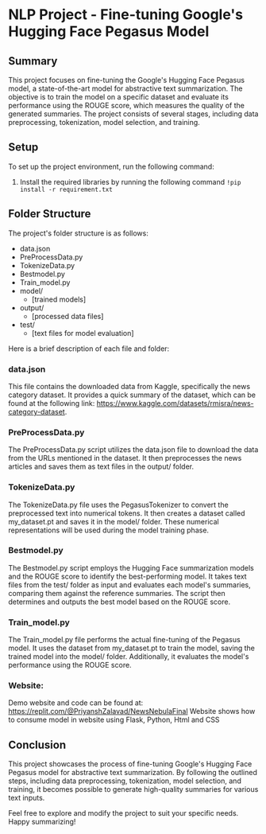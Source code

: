 # NLP Project - Fine-tuning Google's Hugging Face Pegasus Model

## Summary
This project focuses on fine-tuning the Google's Hugging Face Pegasus model, a state-of-the-art model for abstractive text summarization. The objective is to train the model on a specific dataset and evaluate its performance using the ROUGE score, which measures the quality of the generated summaries. The project consists of several stages, including data preprocessing, tokenization, model selection, and training.

## Setup
To set up the project environment, run the following command:
1. Install the required libraries by running the following command
`!pip install -r requirement.txt`

## Folder Structure
The project's folder structure is as follows:
- data.json
- PreProcessData.py
- TokenizeData.py
- Bestmodel.py
- Train_model.py
- model/
  - [trained models]
- output/
  - [processed data files]
- test/
  - [text files for model evaluation]

Here is a brief description of each file and folder:

### data.json
This file contains the downloaded data from Kaggle, specifically the news category dataset. It provides a quick summary of the dataset, which can be found at the following link: https://www.kaggle.com/datasets/rmisra/news-category-dataset.

### PreProcessData.py
The PreProcessData.py script utilizes the data.json file to download the data from the URLs mentioned in the dataset. It then preprocesses the news articles and saves them as text files in the output/ folder.

### TokenizeData.py
The TokenizeData.py file uses the PegasusTokenizer to convert the preprocessed text into numerical tokens. It then creates a dataset called my_dataset.pt and saves it in the model/ folder. These numerical representations will be used during the model training phase.

### Bestmodel.py
The Bestmodel.py script employs the Hugging Face summarization models and the ROUGE score to identify the best-performing model. It takes text files from the test/ folder as input and evaluates each model's summaries, comparing them against the reference summaries. The script then determines and outputs the best model based on the ROUGE score.

### Train_model.py
The Train_model.py file performs the actual fine-tuning of the Pegasus model. It uses the dataset from my_dataset.pt to train the model, saving the trained model into the model/ folder. Additionally, it evaluates the model's performance using the ROUGE score.

### Website:
Demo website and code can be found at: https://replit.com/@PriyanshZalavad/NewsNebulaFinal
Website shows how to consume model in website using Flask, Python, Html and CSS

## Conclusion
This project showcases the process of fine-tuning Google's Hugging Face Pegasus model for abstractive text summarization. By following the outlined steps, including data preprocessing, tokenization, model selection, and training, it becomes possible to generate high-quality summaries for various text inputs.

Feel free to explore and modify the project to suit your specific needs. Happy summarizing!

